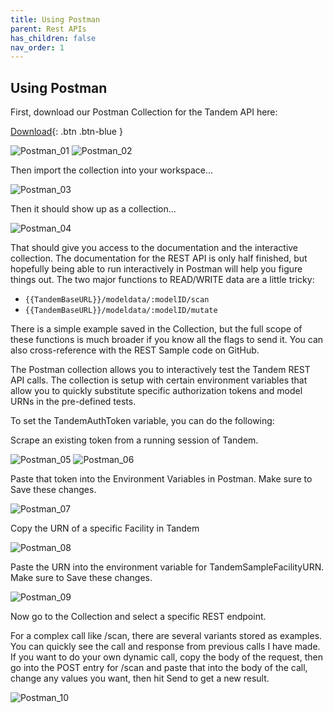 ```yaml
---
title: Using Postman
parent: Rest APIs
has_children: false
nav_order: 1
---
```

## Using Postman

First, download our Postman Collection for the Tandem API here:

[Download](https://documenter.getpostman.com/view/15787353/UVeFMRdB){: .btn .btn-blue }

![Postman_01](../img/postman_01.png)
![Postman_02](../img/postman_02.png)

Then import the collection into your workspace...

![Postman_03](../img/postman_03.png)

Then it should show up as a collection...

![Postman_04](../img/postman_04.png)

That should give you access to the documentation and the interactive collection.  The documentation for the REST API is only half finished, but hopefully being able to run interactively in Postman will help you figure things out.  The two major functions to READ/WRITE data are a little tricky:  
- `{{TandemBaseURL}}/modeldata/:modelID/scan`  
- `{{TandemBaseURL}}/modeldata/:modelID/mutate`  

There is a simple example saved in the Collection, but the full scope of these functions is much broader if you know all the flags to send it.  You can also cross-reference with the REST Sample code on GitHub. 

The Postman collection allows you to interactively test the Tandem REST API calls.  The collection is setup with certain environment variables that allow you to quickly substitute specific authorization tokens and model URNs in the pre-defined tests.

To set the TandemAuthToken variable, you can do the following:

Scrape an existing token from a running session of Tandem.

![Postman_05](../img/postman_05.png)
![Postman_06](../img/postman_06.png)

Paste that token into the Environment Variables in Postman.  Make sure to Save these changes.

![Postman_07](../img/postman_07.png)

Copy the URN of a specific Facility in Tandem

![Postman_08](../img/postman_08.png)

Paste the URN into the environment variable for TandemSampleFacilityURN.  Make sure to Save these changes.

![Postman_09](../img/postman_09.png)

Now go to the Collection and select a specific REST endpoint.

For a complex call like /scan, there are several variants stored as examples.  You can quickly see the call and response from previous calls I have made.  If you want to do your own dynamic call, copy the body of the request, then go into the POST entry for /scan and paste that into the body of the call, change any values you want, then hit Send to get a new result.

![Postman_10](../img/postman_10.png)
